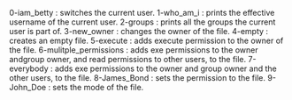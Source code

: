 0-iam_betty : switches the current user.
1-who_am_i : prints the effective username of the current user.
2-groups : prints all the groups the current user is part of.
3-new_owner : changes the owner of the file.
4-empty : creates an empty file.
5-execute : adds execute permission to the owner of the file.
6-mulitple_permissions : adds exe permissions to the owner andgroup owner, and read permissions to other users, to the file.
7-everybody : adds exe permissions to the owner and group owner and the other users, to the file.
8-James_Bond : sets the permission to the file.
9-John_Doe : sets the mode of the file.
